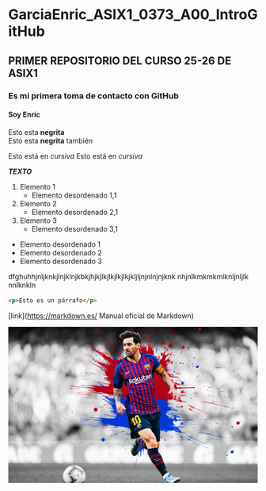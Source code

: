 # GarciaEnric_ASIX1_0373_A00_IntroGitHub
## PRIMER REPOSITORIO DEL CURSO 25-26 DE ASIX1
### Es mi primera toma de contacto con GitHub
#### Soy Enric  

Esto esta __negrita__  
Esto esta **negrita** también

Esto está en _cursiva_
Esto está en *cursiva*

**_TEXTO_**

1. Elemento 1
    * Elemento desordenado 1,1
2. Elemento 2
    * Elemento desordenado 2,1
3. Elemento 3 
    * Elemento desordenado 3,1

* Elemento desordenado 1
* Elemento desordenado 2
* Elemento desordenado 3

dfghuhhjnljknkjlnjklnjkbkjhjkjlkjlkjlkjlkjkljljnjnlnjnjknk
nhjnlkmkmkmlknljnljlk nnlknkln

```html
<p>Esto es un párrafo</p>
```
[link](https://markdown.es/ Manual oficial de Markdown)

![alt text](./wp9441231-messi-landscape-4k-wallpapers.jpg "Imagen random de un archivo")
